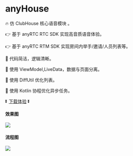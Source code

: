 # anyHouse

🔥 仿 ClubHouse 核心语音模块 。

👉 基于 anyRTC RTC SDK 实现高音质语音体验。

👉 基于 anyRTC RTM SDK 实现房间内举手/邀请/人员列表等。

🥰 代码简洁，逻辑清晰。

👀 使用 ViewModel,LiveData，数据与页面分离。

🌲 使用 DiffUtil 优化列表。

🌝 使用 Kotlin 协程优化异步任务。

⏬ [下载体验](https://www.pgyer.com/dccE) ⏬

#### 效果图

![](https://img-blog.csdnimg.cn/20210325131722844.jpg?x-oss-process=image/watermark,type_ZmFuZ3poZW5naGVpdGk,shadow_10,text_aHR0cHM6Ly9ibG9nLmNzZG4ubmV0L3FxXzE1NzQxNjAz,size_16,color_FFFFFF,t_70)

#### 流程图

![](https://img-blog.csdnimg.cn/2021032513170967.jpg?x-oss-process=image/watermark,type_ZmFuZ3poZW5naGVpdGk,shadow_10,text_aHR0cHM6Ly9ibG9nLmNzZG4ubmV0L3FxXzE1NzQxNjAz,size_16,color_FFFFFF,t_70)


